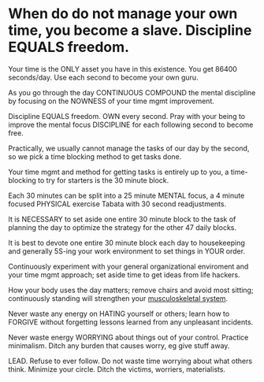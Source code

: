 # When do do not manage your own time, you become a slave. Discipline EQUALS freedom.

Your time is the ONLY asset you have in this existence. You get 86400 seconds/day. Use each second to become your own guru.

As you go through the day CONTINUOUS COMPOUND the mental discipline by focusing on the NOWNESS of your time mgmt improvement.

Discipline EQUALS freedom. OWN every second. Pray with your being to improve the mental focus DISCIPLINE for each following second to become free.

Practically, we usually cannot manage the tasks of our day by the second, so we pick a time blocking method to get tasks done.

Your time mgmt and method for getting tasks is entirely up to you, a time-blocking to try for starters is the 30 minute block.

Each 30 minutes can be split into a 25 minute MENTAL focus, a 4 minute focused PHYSICAL exercise Tabata with 30 second readjustments.

It is NECESSARY to set aside one entire 30 minute block to the task of planning the day to optimize the strategy for the other 47 daily blocks.

It is best to devote one entire 30 minute block each day to housekeeping and generally 5S-ing your work environment to set things in YOUR order.

Continuously experiment with your general organizational enviroment and your time mgmt approach; set aside time to get ideas from life hackers.

How your body uses the day matters; remove chairs and avoid most sitting; continuously standing will strengthen your [musculoskeletal system](https://en.wikipedia.org/wiki/Human_musculoskeletal_system).

Never waste any energy on HATING yourself or others; learn how to FORGIVE without forgetting lessons learned from any unpleasant incidents.

Never waste energy WORRYING about things out of your control. Practice minimalism. Ditch any burden that causes worry, eg give stuff away.

LEAD. Refuse to ever follow. Do not waste time worrying about what others think. Minimize your circle. Ditch the victims, worriers, materialists.

